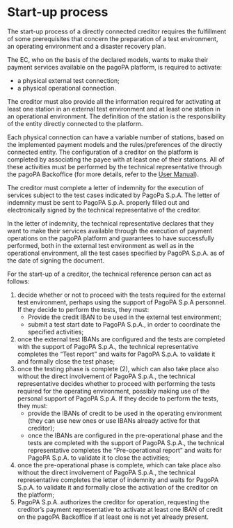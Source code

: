 # Start-up process

The start-up process of a directly connected creditor requires the fulfillment of some prerequisites that concern the preparation of a test environment, an operating environment and a disaster recovery plan.

The EC, who on the basis of the declared models, wants to make their payment services available on the pagoPA platform, is required to activate:

* a physical external test connection;
* a physical operational connection.

The creditor must also provide all the information required for activating at least one station in an external test environment and at least one station in an operational environment. The definition of the station is the responsibility of the entity directly connected to the platform.

Each physical connection can have a variable number of stations, based on the implemented payment models and the rules/preferences of the directly connected entity. The configuration of a creditor on the platform is completed by associating the payee with at least one of their stations. All of these activities must be performed by the technical representative through the pagoPA Backoffice (for more details, refer to the [User Manual](https://docs.pagopa.it/manuale-back-office-pagopa/)).

The creditor must complete a letter of indemnity for the execution of services subject to the test cases indicated by PagoPa S.p.A. The letter of indemnity must be sent to PagoPA S.p.A. properly filled out and electronically signed by the technical representative of the creditor.

In the letter of indemnity, the technical representative declares that they want to make their services available through the execution of payment operations on the pagoPA platform and guarantees to have successfully performed, both in the external test environment as well as in the operational environment, all the test cases specified by PagoPA S.p.A. as of the date of signing the document.

For the start-up of a creditor, the technical reference person can act as follows:

1. decide whether or not to proceed with the tests required for the external test environment, perhaps using the support of PagoPA S.p.A personnel. If they decide to perform the tests, they must:
   * Provide the credit IBAN to be used in the external test environment;
   * submit a test start date to PagoPA S.p.A., in order to coordinate the specified activities;
2. once the external test IBANs are configured and the tests are completed with the support of PagoPA S.p.A., the technical representative completes the “Test report” and waits for PagoPA S.p.A. to validate it and formally close the test phase;
3. once the testing phase is complete (2), which can also take place also without the direct involvement of PagoPA S.p.A., the technical representative decides whether to proceed with performing the tests required for the operating environment, possibly making use of the personal support of PagoPA S.p.A. If they decide to perform the tests, they must:
   * provide the IBANs of credit to be used in the operating environment (they can use new ones or use IBANs already active for that creditor);
   * once the IBANs are configured in the pre-operational phase and the tests are completed with the support of PagoPA S.p.A., the technical representative completes the “Pre-operational report” and waits for PagoPA S.p.A. to validate it to close the activities;
4. once the pre-operational phase is complete, which can take place also without the direct involvement of PagoPA S.p.A., the technical representative completes the letter of indemnity and waits for PagoPA S.p.A. to validate it and formally close the activation of the creditor on the platform;
5. PagoPA S.p.A. authorizes the creditor for operation, requesting the creditor’s payment representative to activate at least one IBAN of credit on the pagoPA Backoffice if at least one is not yet already present.

